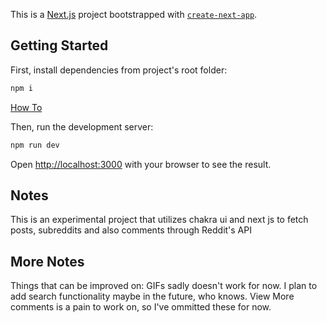 This is a [Next.js](https://nextjs.org/) project bootstrapped with [`create-next-app`](https://github.com/vercel/next.js/tree/canary/packages/create-next-app).

## Getting Started

First, install dependencies from project's root folder:
```bash
npm i
```
[How To](https://lmgt.org/?q=How+to+npm+install+dependencies)


Then, run the development server:

```bash
npm run dev
```

Open [http://localhost:3000](http://localhost:3000) with your browser to see the result.

## Notes

This is an experimental project that utilizes chakra ui and next js to fetch posts, subreddits and also comments through Reddit's API

## More Notes

Things that can be improved on: GIFs sadly doesn't work for now.
I plan to add search functionality maybe in the future, who knows.
View More comments is a pain to work on, so I've ommitted these for now.
